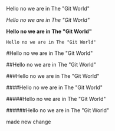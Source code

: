 Hello no we are in The "Git World"

_Hello no we are in The "Git World"_

**Hello no we are in The "Git World"**

``Hello no we are in The "Git World"``

#Hello no we are in The "Git World"

##Hello no we are in The "Git World"

###Hello no we are in The "Git World"

####Hello no we are in The "Git World"

#####Hello no we are in The "Git World"

######Hello no we are in The "Git World"


made new change



